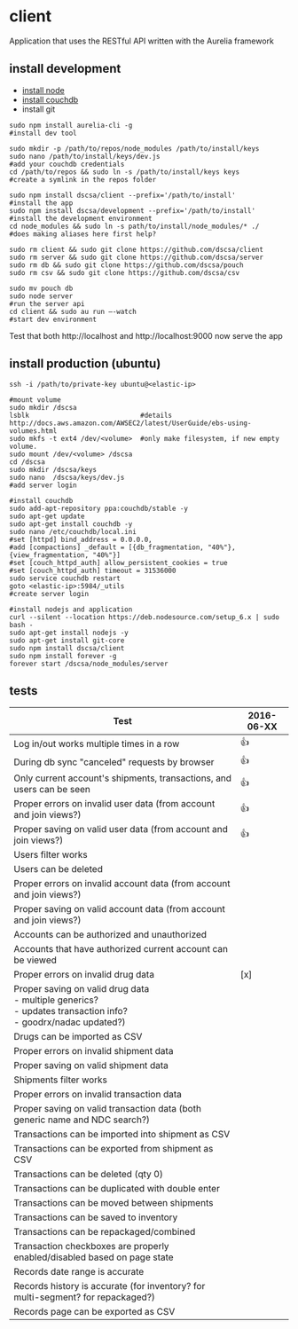 # client
Application that uses the RESTful API written with the Aurelia framework

## install development
- [install node](https://nodejs.org/en/download/current)
- [install couchdb](http://couchdb.apache.org/#download)
- install git
```
sudo npm install aurelia-cli -g                                        #install dev tool

sudo mkdir -p /path/to/repos/node_modules /path/to/install/keys
sudo nano /path/to/install/keys/dev.js                                 #add your couchdb credentials
cd /path/to/repos && sudo ln -s /path/to/install/keys keys             #create a symlink in the repos folder

sudo npm install dscsa/client --prefix='/path/to/install'              #install the app
sudo npm install dscsa/development --prefix='/path/to/install'         #install the development environment
cd node_modules && sudo ln -s path/to/install/node_modules/* ./        #does making aliases here first help?

sudo rm client && sudo git clone https://github.com/dscsa/client
sudo rm server && sudo git clone https://github.com/dscsa/server
sudo rm db && sudo git clone https://github.com/dscsa/pouch
sudo rm csv && sudo git clone https://github.com/dscsa/csv

sudo mv pouch db
sudo node server                                                       #run the server api
cd client && sudo au run —-watch                                       #start dev environment
```
Test that both http://localhost and http://localhost:9000 now serve the app

## install production (ubuntu)
```
ssh -i /path/to/private-key ubuntu@<elastic-ip>

#mount volume
sudo mkdir /dscsa
lsblk                            #details http://docs.aws.amazon.com/AWSEC2/latest/UserGuide/ebs-using-volumes.html
sudo mkfs -t ext4 /dev/<volume>  #only make filesystem, if new empty volume.
sudo mount /dev/<volume> /dscsa
cd /dscsa
sudo mkdir /dscsa/keys
sudo nano  /dscsa/keys/dev.js
#add server login

#install couchdb
sudo add-apt-repository ppa:couchdb/stable -y
sudo apt-get update
sudo apt-get install couchdb -y
sudo nano /etc/couchdb/local.ini
#set [httpd] bind_address = 0.0.0.0,
#add [compactions] _default = [{db_fragmentation, "40%"}, {view_fragmentation, "40%"}]
#set [couch_httpd_auth]	allow_persistent_cookies = true
#set [couch_httpd_auth] timeout = 31536000
sudo service couchdb restart
goto <elastic-ip>:5984/_utils
#create server login

#install nodejs and application
curl --silent --location https://deb.nodesource.com/setup_6.x | sudo bash -
sudo apt-get install nodejs -y
sudo apt-get install git-core
sudo npm install dscsa/client
sudo npm install forever -g
forever start /dscsa/node_modules/server
```

## tests
|Test|2016-06-XX|
|----|----------|
|Log in/out works multiple times in a row|:+1:|
|During db sync "canceled" requests by browser|:+1:|
|Only current account's shipments, transactions, and users can be seen|:+1:|
|Proper errors on invalid user data (from account and join views?)|:+1:|
|Proper saving on valid user data (from account and join views?)|:+1:|
|Users filter works||
|Users can be deleted||
|Proper errors on invalid account data (from account and join views?)||
|Proper saving on valid account data (from account and join views?)||
|Accounts can be authorized and unauthorized||
|Accounts that have authorized current account can be viewed||
|Proper errors on invalid drug data|[x]|
|Proper saving on valid drug data <br>- multiple generics?<br>- updates transaction info?<br>- goodrx/nadac updated?)||
|Drugs can be imported as CSV||
|Proper errors on invalid shipment data||
|Proper saving on valid shipment data||
|Shipments filter works||
|Proper errors on invalid transaction data||
|Proper saving on valid transaction data (both generic name and NDC search?)||
|Transactions can be imported into shipment as CSV||
|Transactions can be exported from shipment as CSV||
|Transactions can be deleted (qty 0)||
|Transactions can be duplicated with double enter||
|Transactions can be moved between shipments||
|Transactions can be saved to inventory||
|Transactions can be repackaged/combined||
|Transaction checkboxes are properly enabled/disabled based on page state||
|Records date range is accurate||
|Records history is accurate (for inventory? for multi-segment? for repackaged?)||
|Records page can be exported as CSV||
